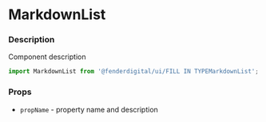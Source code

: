 # MarkdownList

### Description
Component description

```js
import MarkdownList from '@fenderdigital/ui/FILL IN TYPEMarkdownList';
```

### Props
* `propName` - property name and description 
